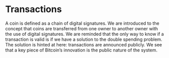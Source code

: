 # Transactions

A coin is defined as a chain of digital signatures. We are introduced to the concept that coins are transferred from one owner to another owner with the use of digital signatures. We are reminded that the only way to know if a transaction is valid is if we have a solution to the double spending problem. The solution is hinted at here: transactions are announced publicly. We see that a key piece of Bitcoin’s innovation is the public nature of the system.
